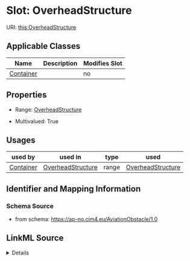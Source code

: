 # Slot: OverheadStructure

URI: [this:OverheadStructure](https://ap-no.cim4.eu/AviationObstacle/1.0#OverheadStructure)



<!-- no inheritance hierarchy -->




## Applicable Classes

| Name | Description | Modifies Slot |
| --- | --- | --- |
[Container](Container.md) |  |  no  |







## Properties

* Range: [OverheadStructure](OverheadStructure.md)

* Multivalued: True

## Usages

| used by | used in | type | used |
| ---  | --- | --- | --- |
| [Container](Container.md) | [OverheadStructure](OverheadStructure.md) | range | [OverheadStructure](OverheadStructure.md) |






## Identifier and Mapping Information







### Schema Source


* from schema: https://ap-no.cim4.eu/AviationObstacle/1.0




## LinkML Source

<details>
```yaml
name: OverheadStructure
from_schema: https://ap-no.cim4.eu/AviationObstacle/1.0
alias: OverheadStructure
owner: Container
domain_of:
- Container
range: OverheadStructure
multivalued: true
inlined: true
inlined_as_list: true

```
</details>